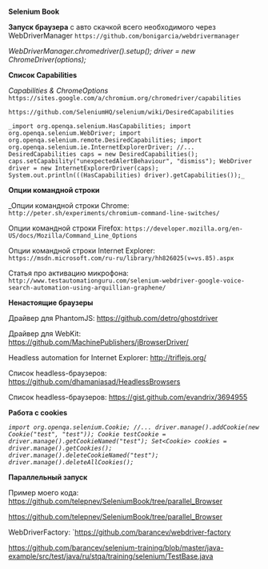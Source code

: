 **Selenium Book**

**Запуск браузера** с авто скачкой всего необходимого через WebDriverManager
`https://github.com/bonigarcia/webdrivermanager`



_WebDriverManager.chromedriver().setup();
driver = new ChromeDriver(options);_


**Список Capabilities**

_Capabilities & ChromeOptions_
`https://sites.google.com/a/chromium.org/chromedriver/capabilities`

`https://github.com/SeleniumHQ/selenium/wiki/DesiredCapabilities`

`_import org.openqa.selenium.HasCapabilities;
import org.openqa.selenium.WebDriver;
import org.openqa.selenium.remote.DesiredCapabilities;
import org.openqa.selenium.ie.InternetExplorerDriver;
//...
DesiredCapabilities caps = new DesiredCapabilities();
caps.setCapability("unexpectedAlertBehaviour", "dismiss");
WebDriver driver = new InternetExplorerDriver(caps);
System.out.println(((HasCapabilities) driver).getCapabilities());_`


**Опции командной строки**


_Опции командной строки Chrome: `http://peter.sh/experiments/chromium-command-line-switches/`

Опции командной строки Firefox: `https://developer.mozilla.org/en-US/docs/Mozilla/Command_Line_Options`

Опции командной строки Internet Explorer: `https://msdn.microsoft.com/ru-ru/library/hh826025(v=vs.85).aspx`

Статья про активацию микрофона:
`http://www.testautomationguru.com/selenium-webdriver-google-voice-search-automation-using-arquillian-graphene/`


**Ненастоящие браузеры**

Драйвер для PhantomJS: https://github.com/detro/ghostdriver

Драйвер для WebKit: https://github.com/MachinePublishers/jBrowserDriver/

Headless automation for Internet Explorer: http://triflejs.org/

Список headless-браузеров: https://github.com/dhamaniasad/HeadlessBrowsers

Список headless-браузеров: https://gist.github.com/evandrix/3694955


**Работа с cookies**

_`import org.openqa.selenium.Cookie;
//...
driver.manage().addCookie(new Cookie("test", "test"));
Cookie testCookie = driver.manage().getCookieNamed("test");
Set<Cookie> cookies = driver.manage().getCookies();
driver.manage().deleteCookieNamed("test");
driver.manage().deleteAllCookies();`_

**Параллельный запуск**

Пример моего кода:
https://github.com/telepnev/SeleniumBook/tree/parallel_Browser

https://github.com/telepnev/SeleniumBook/tree/parallel_Browser

WebDriverFactory: `https://github.com/barancev/webdriver-factory

https://github.com/barancev/selenium-training/blob/master/java-example/src/test/java/ru/stqa/training/selenium/TestBase.java







